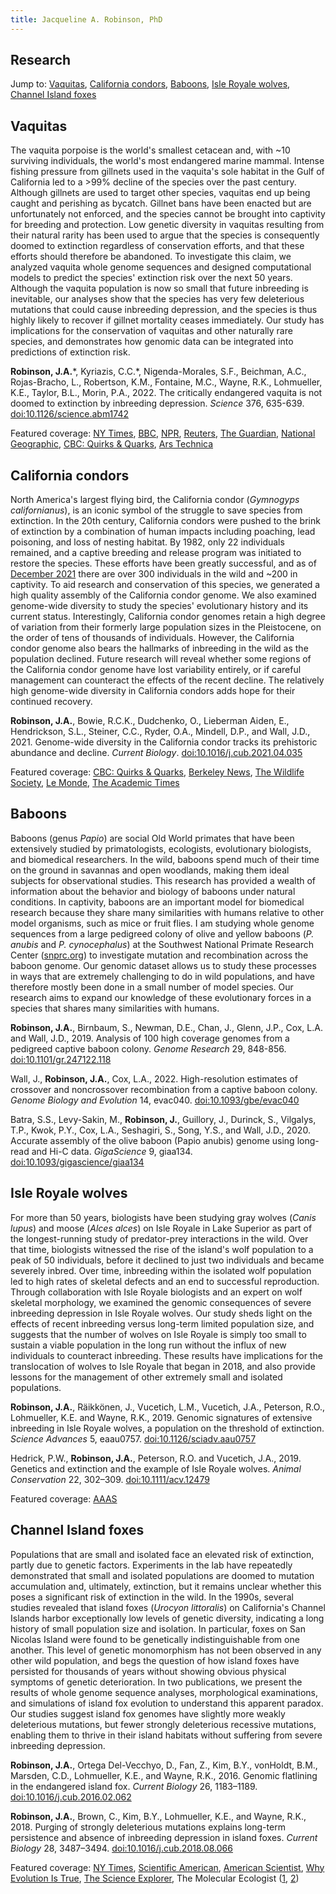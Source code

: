 ```yaml
---
title: Jacqueline A. Robinson, PhD
---
```


## Research

Jump to: [Vaquitas](#Vaquitas), [California condors](#California-condors), [Baboons](#Baboons), [Isle Royale wolves](#Isle-Royale-wolves), [Channel Island foxes](#Channel-Island-foxes)

## Vaquitas

The vaquita porpoise is the world's smallest cetacean and, with ~10 surviving individuals, the world's most endangered marine mammal. Intense fishing pressure from gillnets used in the vaquita's sole habitat in the Gulf of California led to a >99% decline of the species over the past century. Although gillnets are used to target other species, vaquitas end up being caught and perishing as bycatch. Gillnet bans have been enacted but are unfortunately not enforced, and the species cannot be brought into captivity for breeding and protection. Low genetic diversity in vaquitas resulting from their natural rarity has been used to argue that the species is consequently doomed to extinction regardless of conservation efforts, and that these efforts should therefore be abandoned. To investigate this claim, we analyzed vaquita whole genome sequences and designed computational models to predict the species' extinction risk over the next 50 years. Although the vaquita population is now so small that future inbreeding is inevitable, our analyses show that the species has very few deleterious mutations that could cause inbreeding depression, and the species is thus highly likely to recover if gillnet mortality ceases immediately. Our study has implications for the conservation of vaquitas and other naturally rare species, and demonstrates how genomic data can be integrated into predictions of extinction risk.

**Robinson, J.A.**\*, Kyriazis, C.C.\*, Nigenda-Morales, S.F., Beichman, A.C., Rojas-Bracho, L., Robertson, K.M., Fontaine, M.C., Wayne, R.K., Lohmueller, K.E., Taylor, B.L., Morin, P.A., 2022. The critically endangered vaquita is not doomed to extinction by inbreeding depression. *Science* 376, 635-639. [doi:10.1126/science.abm1742](https://doi.org/10.1126/science.abm1742)

Featured coverage: [NY Times](https://www.nytimes.com/interactive/2022/05/05/climate/engandered-vaquitas-extinction-inbreeding.html), [BBC](https://www.bbc.com/news/science-environment-61326413), [NPR](https://www.npr.org/2022/05/05/1096842362/scientists-say-endangered-porpoise-isnt-doomed-so-long-as-humans-stop-killing-th), [Reuters](https://www.reuters.com/lifestyle/science/genome-study-offers-hope-diminutive-endangered-porpoise-2022-05-05/), [The Guardian](https://www.theguardian.com/environment/2022/may/05/vaquita-porpoise-could-survive-but-only-if-fishing-stops-immediately), [National Geographic](https://www.nationalgeographic.com/animals/article/vaquita-porpoises-could-genetically-recover-if-fishing-ends), [CBC: Quirks & Quarks](https://www.cbc.ca/listen/live-radio/1-51-quirks-and-quarks/clip/15911036-with-10-left-scientists-tiny-porpoise-survive), [Ars Technica](https://arstechnica.com/science/2022/05/humans-not-genetics-the-biggest-danger-for-the-vaquita/)

## California condors

North America's largest flying bird, the California condor (*Gymnogyps californianus*), is an iconic symbol of the struggle to save species from extinction. In the 20th century, California condors were pushed to the brink of extinction by a combination of human impacts including poaching, lead poisoning, and loss of nesting habitat. By 1982, only 22 individuals remained, and a captive breeding and release program was initiated to restore the species. These efforts have been greatly successful, and as of [December 2021](https://www.nps.gov/articles/000/caco-world-2021.htm) there are over 300 individuals in the wild and ~200 in captivity. To aid research and conservation of this species, we generated a high quality assembly of the California condor genome. We also examined genome-wide diversity to study the species' evolutionary history and its current status. Interestingly, California condor genomes retain a high degree of variation from their formerly large population sizes in the Pleistocene, on the order of tens of thousands of individuals. However, the California condor genome also bears the hallmarks of inbreeding in the wild as the population declined. Future research will reveal whether some regions of the California condor genome have lost variability entirely, or if careful management can counteract the effects of the recent decline. The relatively high genome-wide diversity in California condors adds hope for their continued recovery.

**Robinson, J.A.**, Bowie, R.C.K., Dudchenko, O., Lieberman Aiden, E., Hendrickson, S.L., Steiner, C.C., Ryder, O.A., Mindell, D.P., and Wall, J.D., 2021. Genome-wide diversity in the California condor tracks its prehistoric abundance and decline. *Current Biology*. [doi:10.1016/j.cub.2021.04.035](https://doi.org/10.1016/j.cub.2021.04.035)

Featured coverage: [CBC: Quirks & Quarks](https://www.cbc.ca/radio/quirks/may-15-california-condor-genetics-a-strange-star-goes-supernova-don-t-think-just-kick-and-more-1.6025290/how-the-california-condor-escaped-extinction-and-a-genetic-bottleneck-1.6027240), [Berkeley News](https://news.berkeley.edu/2021/05/13/high-genomic-diversity-is-good-news-for-california-condor/), [The Wildlife Society](https://wildlife.org/recovering-wild-condors-maintain-high-genetic-diversity/), [Le Monde](https://www.lemonde.fr/sciences/article/2021/05/23/le-retour-gagnant-du-condor-de-californie_6081223_1650684.html), [The Academic Times](https://academictimes.com/the-california-condors-genome-encodes-a-hopeful-future-for-this-endangered-species/)

## Baboons

Baboons (genus *Papio*) are social Old World primates that have been extensively studied by primatologists, ecologists, evolutionary biologists, and biomedical researchers. In the wild, baboons spend much of their time on the ground in savannas and open woodlands, making them ideal subjects for observational studies. This research has provided a wealth of information about the behavior and biology of baboons under natural conditions. In captivity, baboons are an important model for biomedical research because they share many similarities with humans relative to other model organisms, such as mice or fruit flies. I am studying whole genome sequences from a large pedigreed colony of olive and yellow baboons (*P. anubis* and *P. cynocephalus*) at the Southwest National Primate Research Center ([snprc.org](http://snprc.org/)) to investigate mutation and recombination across the  baboon genome. Our genomic dataset allows us to study these processes in ways that are extremely challenging to do in wild populations, and have therefore mostly been done in a small number of model species. Our research aims to expand our knowledge of these evolutionary forces in a species that shares many similarities with humans.

**Robinson, J.A.**, Birnbaum, S., Newman, D.E., Chan, J., Glenn, J.P., Cox, L.A. and Wall, J.D., 2019. Analysis of 100 high coverage genomes from a pedigreed captive baboon colony. *Genome Research* 29, 848-856. [doi:10.1101/gr.247122.118](https://doi.org/10.1101/gr.247122.118)

Wall, J., **Robinson, J.A.**, Cox, L.A., 2022. High-resolution estimates of crossover and noncrossover recombination from a captive baboon colony. *Genome Biology and Evolution* 14, evac040. [doi:10.1093/gbe/evac040](https://doi.org/10.1093/gbe/evac040)

Batra, S.S., Levy-Sakin, M., **Robinson, J.**, Guillory, J., Durinck, S., Vilgalys, T.P., Kwok, P.Y., Cox, L.A., Seshagiri, S., Song, Y.S., and Wall, J.D., 2020. Accurate assembly of the olive baboon (Papio anubis) genome using long-read and Hi-C data. *GigaScience* 9, giaa134. [doi:10.1093/gigascience/giaa134](https://doi.org/10.1093/gigascience/giaa134)

## Isle Royale wolves

For more than 50 years, biologists have been studying gray wolves (*Canis lupus*) and moose (*Alces alces*) on Isle Royale in Lake Superior as part of the longest-running study of predator-prey interactions in the wild. Over that time, biologists witnessed the rise of the island's wolf population to a peak of 50 individuals, before it declined to just two individuals and became severely inbred. Over time, inbreeding within the isolated wolf population led to high rates of skeletal defects and an end to successful reproduction. Through collaboration with Isle Royale biologists and an expert on wolf skeletal morphology, we examined the genomic consequences of severe inbreeding depression in Isle Royale wolves. Our study sheds light on the effects of recent inbreeding versus long-term limited population size, and suggests that the number of wolves on Isle Royale is simply too small to sustain a viable population in the long run without the influx of new individuals to counteract inbreeding. These results have implications for the translocation of wolves to Isle Royale that began in 2018, and also provide lessons for the management of other extremely small and isolated populations.

**Robinson, J.A.**, Räikkönen, J., Vucetich, L.M., Vucetich, J.A., Peterson, R.O., Lohmueller, K.E. and Wayne, R.K., 2019. Genomic signatures of extensive inbreeding in Isle Royale wolves, a population on the threshold of extinction. *Science Advances* 5, eaau0757. [doi:10.1126/sciadv.aau0757](https://doi.org/10.1126/sciadv.aau0757)

Hedrick, P.W., **Robinson, J.A.**, Peterson, R.O. and Vucetich, J.A., 2019. Genetics and extinction and the example of Isle Royale wolves. *Animal Conservation* 22, 302–309. [doi:10.1111/acv.12479](https://doi.org/10.1111/acv.12479)

Featured coverage: [AAAS](https://www.aaas.org/news/inbreeding-causes-isle-royale-wolf-population-crash)

## Channel Island foxes

Populations that are small and isolated face an elevated risk of extinction, partly due to genetic factors. Experiments in the lab have repeatedly demonstrated that small and isolated populations are doomed to mutation accumulation and, ultimately, extinction, but it remains unclear whether this poses a significant risk of extinction in the wild. In the 1990s, several studies revealed that island foxes (*Urocyon littoralis*) on California's Channel Islands harbor exceptionally low levels of genetic diversity, indicating a long history of small population size and isolation. In particular, foxes on San Nicolas Island were found to be genetically indistinguishable from one another. This level of genetic monomorphism has not been observed in any other wild population, and begs the question of how island foxes have persisted for thousands of years without showing obvious physical symptoms of genetic deterioration. In two publications, we present the results of whole genome sequence analyses, morphological examinations, and simulations of island fox evolution to understand this apparent paradox. Our studies suggest island fox genomes have slightly more weakly deleterious mutations, but fewer strongly deleterious recessive mutations, enabling them to thrive in their island habitats without suffering from severe inbreeding depression.

**Robinson, J.A.**, Ortega Del-Vecchyo, D., Fan, Z., Kim, B.Y., vonHoldt, B.M., Marsden, C.D., Lohmueller, K.E., and Wayne, R.K., 2016. Genomic flatlining in the endangered island fox. *Current Biology* 26, 1183–1189. [doi:10.1016/j.cub.2016.02.062](https://doi.org/10.1016/j.cub.2016.02.062)

**Robinson, J.A.**, Brown, C., Kim, B.Y., Lohmueller, K.E., and Wayne, R.K., 2018. Purging of strongly deleterious mutations explains long-term persistence and absence of inbreeding depression in island foxes. *Current Biology* 28, 3487–3494. [doi:10.1016/j.cub.2018.08.066](https://doi.org/10.1016/j.cub.2018.08.066)

Featured coverage: [NY Times](https://www.nytimes.com/2016/04/26/science/channel-island-foxes-least-genetic-diversity.html), [Scientific American](http://blogs.scientificamerican.com/extinction-countdown/island-fox-genetics), [American Scientist](https://www.americanscientist.org/article/the-fates-of-channel-island-foxes-and-isle-royale-wolves), [Why Evolution Is True](https://whyevolutionistrue.wordpress.com/2016/04/28/tiny-foxes-on-the-channel-islands-lack-not-only-mass-but-also-genetic-variation-and-fear-of-humans), [The Science Explorer](http://thescienceexplorer.com/nature/tiny-island-foxes-are-treading-shallow-gene-pool), The Molecular Ecologist ([1](https://www.molecularecologist.com/2016/05/what-does-the-island-fox-say/), [2](https://www.molecularecologist.com/2018/11/how-island-foxes-are-living-on-the-edge/))


